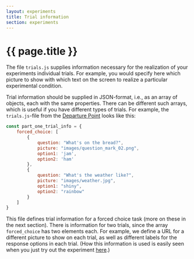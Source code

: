 ```yaml
---
layout: experiments
title: Trial information
section: experiments
---
```


# {{ page.title }}

The file `trials.js` supplies information necessary for the realization of your experiments individual trials. For example, you would specify here which picture to show with which text on the screen to realize a particular experimental condition.

Trial information should be supplied in JSON-format, i.e., as an array of objects, each with the same properties. There can be different such arrays, which is useful if you have different types of trials. For example, the `trials.js`-file from the [Departure Point](https://github.com/babe-project/departure-point) looks like this:


```javascript
const part_one_trial_info = {
    forced_choice: [
        {
            question: "What's on the bread?",
            picture: "images/question_mark_02.png",
            option1: 'jam',
            option2: 'ham'
        },
        {
            question: "What's the weather like?",
            picture: "images/weather.jpg",
            option1: "shiny",
            option2: "rainbow"
        }
    ]
}
```

This file defines trial information for a forced choice task (more on these in the next section). There is information for two trials, since the array `forced_choice` has two elements each. For example, we define a URL for a different picture to show on each trial, as well as different labels for the response options in each trial. (How this information is used is easily seen when you just try out the experiment [here](https://departure-point.netlify.com).)

